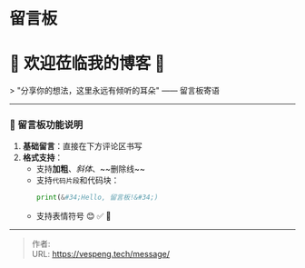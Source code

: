 # 留言板


# 🎉 欢迎莅临我的博客 🎉
&gt; &#34;分享你的想法，这里永远有倾听的耳朵&#34; —— 留言板寄语

---

### 📌 留言板功能说明
1. **基础留言**：直接在下方评论区书写
2. **格式支持**：
    - 支持**加粗**、*斜体*、\~\~删除线\~\~ 
    - 支持`代码片段`和代码块：
        ```python
        print(&#34;Hello, 留言板!&#34;)
        ```
    - 支持表情符号 😊 ✅ 🌟 


---

> 作者:   
> URL: https://vespeng.tech/message/  

